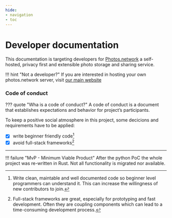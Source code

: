 ```yaml
---
hide:
- navigation
- toc
---
```

# Developer documentation

This documentation is targeting developers for [Photos.network](https://photos.network) a self-hosted, privacy first and extensible photo storage and sharing service.

!!! hint "Not a developer?"
    If you are interested in hosting your own photos.network server, visit [our main website](https://photos.network)


### Code of conduct

??? quote "Wha is a code of conduct?"
    A code of conduct is a document that establishes expectations and behavior for project’s participants.

To keep a positive social atmosphere in this project, some decicions and requirements have to be applied:

- [x] write beginner friendly code[^1]
- [x] avoid full-stack frameworks[^2]

---

!!! failure "MvP - Minimum Viable Product"
    After the python PoC the whole project was re-written in Rust. Not all functionality is migrated nor available.


[^1]: Write clean, maintable and well documented code so beginner level programmers can understand it. 
This can increase the willingness of new contributors to join.
[^2]: Full-stack frameworks are great, especially for prototyping and fast development. Often they are coupling components which can lead to a time-consuming development process.
